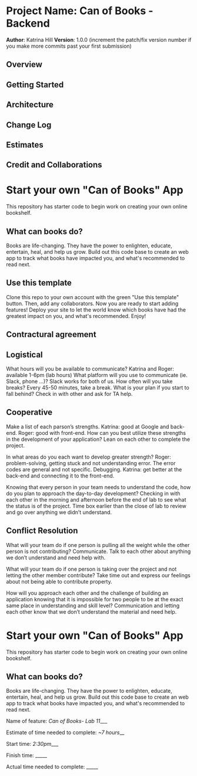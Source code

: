 # Project Name: Can of Books - Backend

**Author**: Katrina Hill
**Version**: 1.0.0 (increment the patch/fix version number if you make more commits past your first submission)

## Overview
<!-- Provide a high level overview of what this application is and why you are building it, beyond the fact that it's an assignment for this class. (i.e. What's your problem domain?) -->

## Getting Started
<!-- What are the steps that a user must take in order to build this app on their own machine and get it running? -->

## Architecture
<!-- Provide a detailed description of the application design. What technologies (languages, libraries, etc) you're using, and any other relevant design information. -->

## Change Log
<!-- Use this area to document the iterative changes made to your application as each feature is successfully implemented. Use time stamps. Here's an example:

01-01-2001 4:59pm - Application now has a fully-functional express server, with a GET route for the location resource. -->

## Estimates
<!-- See below -->

## Credit and Collaborations
<!-- Give credit (and a link) to other people or resources that helped you build this application. -->

# Start your own "Can of Books" App
This repository has starter code to begin work on creating your own online bookshelf.

## What can books do?

Books are life-changing. They have the power to enlighten, educate, entertain, heal, and help us grow. Build out this code base to create an web app to track what books have impacted you, and what's recommended to read next.

## Use this template

Clone this repo to your own account with the green "Use this template" button. Then, add any collaborators. Now you are ready to start adding features! Deploy your site to let the world know which books have had the greatest impact on you, and what's recommended. Enjoy!

## Contractural agreement

## Logistical

What hours will you be available to communicate? Katrina and Roger: available 1-6pm (lab hours)
What platform will you use to communicate (ie. Slack, phone …)? Slack works for both of us.
How often will you take breaks? Every 45-50 minutes, take a break.
What is your plan if you start to fall behind? Check in with other and ask for TA help.

## Cooperative

Make a list of each parson’s strengths. Katrina: good at Google and back-end. Roger: good with front-end.
How can you best utilize these strengths in the development of your application? Lean on each other to complete the project.

In what areas do you each want to develop greater strength? Roger: problem-solving, getting stuck and not understanding error. The error codes are general and not specific. Debugging. Katrina: get better at the back-end and connecting it to the front-end.

Knowing that every person in your team needs to understand the code, how do you plan to approach the day-to-day development? Checking in with each other in the morning and afternoon before the end of lab to see what the status is of the project. Time box earlier than the close of lab to review and go over anything we didn’t understand.

## Conflict Resolution

What will your team do if one person is pulling all the weight while the other person is not contributing? Communicate. Talk to each other about anything we don’t understand and need help with.

What will your team do if one person is taking over the project and not letting the other member contribute? Take time out and express our feelings about not being able to contribute property.

How will you approach each other and the challenge of building an application knowing that it is impossible for two people to be at the exact same place in understanding and skill level? Communication and letting each other know that we don’t understand the material and need help.

# Start your own "Can of Books" App

This repository has starter code to begin work on creating your own online bookshelf.

## What can books do?

Books are life-changing. They have the power to enlighten, educate, entertain, heal, and help us grow. Build out this code base to create an web app to track what books have impacted you, and what's recommended to read next.

Name of feature: __Can of Books_- Lab 11____

Estimate of time needed to complete: _~7 hours___

Start time: _2:30pm____

Finish time: _____

Actual time needed to complete: _____


